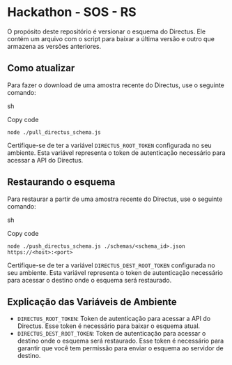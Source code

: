 Hackathon - SOS - RS
====================

O propósito deste repositório é versionar o esquema do Directus. Ele contém um arquivo com o script para baixar a última versão e outro que armazena as versões anteriores.

Como atualizar
--------------

Para fazer o download de uma amostra recente do Directus, use o seguinte comando:

sh

Copy code

`node ./pull_directus_schema.js`

Certifique-se de ter a variável `DIRECTUS_ROOT_TOKEN` configurada no seu ambiente. Esta variável representa o token de autenticação necessário para acessar a API do Directus.

Restaurando o esquema
---------------------

Para restaurar a partir de uma amostra recente do Directus, use o seguinte comando:

sh

Copy code

`node ./push_directus_schema.js ./schemas/<schema_id>.json https://<host>:<port>`

Certifique-se de ter a variável `DIRECTUS_DEST_ROOT_TOKEN` configurada no seu ambiente. Esta variável representa o token de autenticação necessário para acessar o destino onde o esquema será restaurado.

Explicação das Variáveis de Ambiente
------------------------------------

-   `DIRECTUS_ROOT_TOKEN`: Token de autenticação para acessar a API do Directus. Esse token é necessário para baixar o esquema atual.
-   `DIRECTUS_DEST_ROOT_TOKEN`: Token de autenticação para acessar o destino onde o esquema será restaurado. Esse token é necessário para garantir que você tem permissão para enviar o esquema ao servidor de destino.